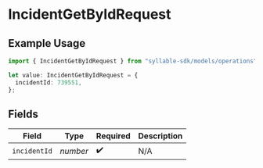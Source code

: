 # IncidentGetByIdRequest

## Example Usage

```typescript
import { IncidentGetByIdRequest } from "syllable-sdk/models/operations";

let value: IncidentGetByIdRequest = {
  incidentId: 739551,
};
```

## Fields

| Field              | Type               | Required           | Description        |
| ------------------ | ------------------ | ------------------ | ------------------ |
| `incidentId`       | *number*           | :heavy_check_mark: | N/A                |